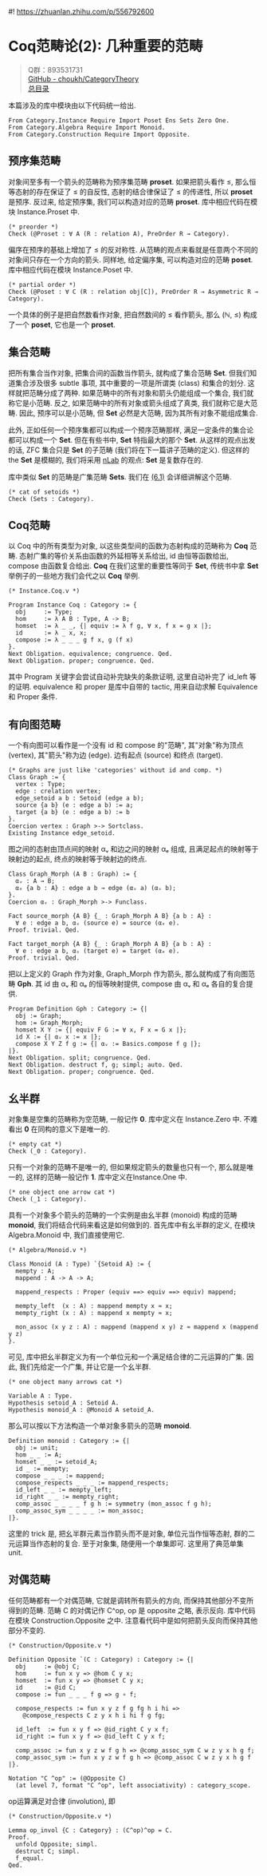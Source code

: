 #! https://zhuanlan.zhihu.com/p/556792600
# Coq范畴论(2): 几种重要的范畴

> Q群：893531731  
> [GitHub - choukh/CategoryTheory](https://github.com/choukh/CategoryTheory)  
> [总目录](https://zhuanlan.zhihu.com/p/556697215)  

本篇涉及的库中模块由以下代码统一给出.

```Coq
From Category.Instance Require Import Poset Ens Sets Zero One.
From Category.Algebra Require Import Monoid.
From Category.Construction Require Import Opposite.
```

## 预序集范畴

对象间至多有一个箭头的范畴称为预序集范畴 **proset**. 如果把箭头看作 ≤, 那么恒等态射的存在保证了 ≤ 的自反性, 态射的结合律保证了 ≤ 的传递性, 所以 **proset** 是预序. 反过来, 给定预序集, 我们可以构造对应的范畴 **proset**. 库中相应代码在模块 Instance.Proset 中.

```Coq
(* preorder *)
Check (@Proset : ∀ A (R : relation A), PreOrder R → Category).
```

偏序在预序的基础上增加了 ≤ 的反对称性. 从范畴的观点来看就是任意两个不同的对象间只存在一个方向的箭头. 同样地, 给定偏序集, 可以构造对应的范畴 **poset**. 库中相应代码在模块 Instance.Poset 中.

```Coq
(* partial order *)
Check (@Poset : ∀ C (R : relation obj[C]), PreOrder R → Asymmetric R → Category).
```

一个具体的例子是把自然数看作对象, 把自然数间的 ≤ 看作箭头, 那么 (ℕ, ≤) 构成了一个 **poset**, 它也是一个 **proset**.

## 集合范畴

把所有集合当作对象, 把集合间的函数当作箭头, 就构成了集合范畴 **Set**. 但我们知道集合涉及很多 subtle 事项, 其中重要的一项是所谓类 (class) 和集合的划分. 这样就把范畴分成了两种. 如果范畴中的所有对象和箭头仍能组成一个集合, 我们就称它是小范畴. 反之, 如果范畴中的所有对象或箭头组成了真类, 我们就称它是大范畴. 因此, 预序可以是小范畴, 但 **Set** 必然是大范畴, 因为其所有对象不能组成集合.

此外, 正如任何一个预序集都可以构成一个预序范畴那样, 满足一定条件的集合论都可以构成一个 **Set**. 但在有些书中, **Set** 特指最大的那个 **Set**. 从这样的观点出发的话, ZFC 集合只是 **Set** 的子范畴 (我们将在下一篇讲子范畴的定义). 但这样的 the **Set** 是模糊的, 我们将采用 [nLab](https://ncatlab.org/nlab/show/Set) 的观点: **Set** 是复数存在的.

库中类似 **Set** 的范畴是广集范畴 **Sets**. 我们在 [(6.1)]() 会详细讲解这个范畴.

```Coq
(* cat of setoids *)
Check (Sets : Category).
```

## Coq范畴

以 Coq 中的所有类型为对象, 以这些类型间的函数为态射构成的范畴称为 **Coq** 范畴. 态射广集的等价关系由函数的外延相等关系给出, id 由恒等函数给出, compose 由函数复合给出. **Coq** 在我们这里的重要性等同于 **Set**, 传统书中拿 **Set** 举例子的一些地方我们会代之以 **Coq** 举例.

```Coq
(* Instance.Coq.v *)

Program Instance Coq : Category := {
  obj     := Type;
  hom     := λ A B : Type, A -> B;
  homset  := λ _ _, {| equiv := λ f g, ∀ x, f x = g x |};
  id      := λ _ x, x;
  compose := λ _ _ _ g f x, g (f x)
}.
Next Obligation. equivalence; congruence. Qed.
Next Obligation. proper; congruence. Qed.
```

其中 Program 关键字会尝试自动补完缺失的条款证明, 这里自动补完了 id_left 等的证明. equivalence 和 proper 是库中自带的 tactic, 用来自动求解 Equivalence 和 Proper 条件.

## 有向图范畴

一个有向图可以看作是一个没有 id 和 compose 的"范畴", 其"对象"称为顶点 (vertex), 其"箭头"称为边 (edge). 边有起点 (source) 和终点 (target).

```Coq
(* Graphs are just like 'categories' without id and comp. *)
Class Graph := {
  vertex : Type;
  edge : crelation vertex;
  edge_setoid a b : Setoid (edge a b);
  source {a b} (e : edge a b) := a;
  target {a b} (e : edge a b) := b
}.
Coercion vertex : Graph >-> Sortclass.
Existing Instance edge_setoid.
```

图之间的态射由顶点间的映射 αᵥ 和边之间的映射 αₑ 组成, 且满足起点的映射等于映射边的起点, 终点的映射等于映射边的终点.

```Coq
Class Graph_Morph (A B : Graph) := {
  αᵥ : A → B;
  αₑ {a b : A} : edge a b → edge (αᵥ a) (αᵥ b);
}.
Coercion αᵥ : Graph_Morph >-> Funclass.

Fact source_morph {A B} {_ : Graph_Morph A B} {a b : A} :
  ∀ e : edge a b, αᵥ (source e) = source (αₑ e).
Proof. trivial. Qed.

Fact target_morph {A B} {_ : Graph_Morph A B} {a b : A} :
  ∀ e : edge a b, αᵥ (target e) = target (αₑ e).
Proof. trivial. Qed.
```

把以上定义的 Graph 作为对象, Graph_Morph 作为箭头, 那么就构成了有向图范畴 **Gph**. 其 id 由 αᵥ 和 αₑ 的恒等映射提供, compose 由 αᵥ 和 αₑ 各自的复合提供.

```Coq
Program Definition Gph : Category := {|
  obj := Graph;
  hom := Graph_Morph;
  homset X Y := {| equiv F G := ∀ x, F x = G x |};
  id X := {| αᵥ x := x |};
  compose X Y Z f g := {| αᵥ := Basics.compose f g |};
|}.
Next Obligation. split; congruence. Qed.
Next Obligation. destruct f, g; simpl; auto. Qed.
Next Obligation. proper; congruence. Qed.
```

## 幺半群

对象集是空集的范畴称为空范畴, 一般记作 **0**. 库中定义在 Instance.Zero 中. 不难看出 **0** 在同构的意义下是唯一的.

```Coq
(* empty cat *)
Check (_0 : Category).
```

只有一个对象的范畴不是唯一的, 但如果规定箭头的数量也只有一个, 那么就是唯一的, 这样的范畴一般记作 **1**. 库中定义在Instance.One 中.

```Coq
(* one object one arrow cat *)
Check (_1 : Category).
```

具有一个对象多个箭头的范畴的一个实例是由幺半群 (monoid) 构成的范畴 **monoid**, 我们将结合代码来看这是如何做到的. 首先库中有幺半群的定义, 在模块 Algebra.Monoid 中, 我们直接使用它.

```Coq
(* Algebra/Monoid.v *)

Class Monoid (A : Type) `{Setoid A} := {
  mempty : A;
  mappend : A -> A -> A;

  mappend_respects : Proper (equiv ==> equiv ==> equiv) mappend;

  mempty_left  (x : A) : mappend mempty x ≈ x;
  mempty_right (x : A) : mappend x mempty ≈ x;

  mon_assoc (x y z : A) : mappend (mappend x y) z ≈ mappend x (mappend y z)
}.
```

可见, 库中把幺半群定义为有一个单位元和一个满足结合律的二元运算的广集. 因此, 我们先给定一个广集, 并让它是一个幺半群.

```Coq
(* one object many arrows cat *)

Variable A : Type.
Hypothesis setoid_A : Setoid A.
Hypothesis monoid_A : @Monoid A setoid_A.
```

那么可以按以下方法构造一个单对象多箭头的范畴 **monoid**.

```Coq
Definition monoid : Category := {|
  obj := unit;
  hom _ _ := A;
  homset _ _ := setoid_A;
  id _ := mempty;
  compose _ _ _ := mappend;
  compose_respects _ _ _ := mappend_respects;
  id_left _ _ := mempty_left;
  id_right _ _ := mempty_right;
  comp_assoc _ _ _ _ f g h := symmetry (mon_assoc f g h);
  comp_assoc_sym _ _ _ _ := mon_assoc;
|}.
```

这里的 trick 是, 把幺半群元素当作箭头而不是对象, 单位元当作恒等态射, 群的二元运算当作态射的复合. 至于对象集, 随便用一个单集即可. 这里用了典范单集 unit.

## 对偶范畴

任何范畴都有一个对偶范畴, 它就是调转所有箭头的方向, 而保持其他部分不变所得到的范畴. 范畴 C 的对偶记作 C^op, op 是 opposite 之略, 表示反向. 库中代码在模块 Construction.Opposite 之中. 注意看代码中是如何把箭头反向而保持其他部分不变的.

```Coq
(* Construction/Opposite.v *)

Definition Opposite `(C : Category) : Category := {|
  obj     := @obj C;
  hom     := fun x y => @hom C y x;
  homset  := fun x y => @homset C y x;
  id      := @id C;
  compose := fun _ _ _ f g => g ∘ f;

  compose_respects := fun x y z f g fg h i hi =>
    @compose_respects C z y x h i hi f g fg;

  id_left  := fun x y f => @id_right C y x f;
  id_right := fun x y f => @id_left C y x f;

  comp_assoc := fun x y z w f g h => @comp_assoc_sym C w z y x h g f;
  comp_assoc_sym := fun x y z w f g h => @comp_assoc C w z y x h g f
|}.

Notation "C ^op" := (@Opposite C)
  (at level 7, format "C ^op", left associativity) : category_scope.
```

op运算满足对合律 (involution), 即

```Coq
(* Construction/Opposite.v *)

Lemma op_invol {C : Category} : (C^op)^op = C.
Proof.
  unfold Opposite; simpl.
  destruct C; simpl.
  f_equal.
Qed.
```

